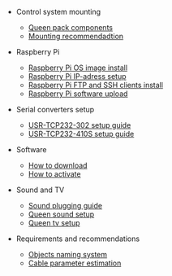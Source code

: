 - Control system mounting  

  - [Queen pack components](queen_pack.md)    
  - [Mounting recommendadtion](cs_mount.md)

- Raspberry Pi

  - [Raspberry Pi OS image install](rpi_image_upload.md)  
  - [Raspberry Pi IP-adress setup](rpi_ip_setup.md)  
  - [Raspberry Pi FTP and SSH clients install](rpi_ftp_ssh_setup.md)  
  - [Raspberry Pi software upload](rpi_soft_install.md)

- Serial converters setup

  - [USR-TCP232-302 setup guide](hw_setup_usr_tcp232_302.md)  
  - [USR-TCP232-410S setup guide](hw_setup_usr_tcp232_410s.md)

- Software

  - [How to download](queen_software.md)
  - [How to activate](queen_software_activate.md)

- Sound and TV

  - [Sound plugging guide](hw_plug_sound.md)
  - [Queen sound setup](soft_queen_sound.md)
  - [Queen tv setup](soft_queen_tv.md)

- Requirements and recommendations

  - [Objects naming system](reqs_object_naming_eng.md)
  - [Cable parameter estimation](reqs_cable_cut_eng.md)


